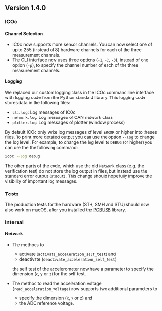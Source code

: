 ## Version 1.4.0

### ICOc

#### Channel Selection

- ICOc now supports more sensor channels. You can now select one of up to 255 (instead of 8) hardware channels for each of the three measurement channels.
- The CLI interface now uses three options (`-1`, `-2`, `-3`), instead of one option (`-p`), to specify the channel number of each of the three measurement channels.

#### Logging

We replaced our custom logging class in the ICOc command line interface with logging code from the Python standard library. This logging code stores data in the following files:

- `cli.log`: Log messages of ICOc
- `network.log`: Log messages of CAN network class
- `plotter.log`: Log messages of plotter (window process)

By default ICOc only write log messages of level `ERROR` or higher into theses files. To print more detailed output you can use the option `--log` to change the log level. For example, to change the log level to `DEBUG` (or higher) you can use the the following command:

```sh
icoc --log debug
```

The other parts of the code, which use the old `Network` class (e.g. the verification test) do not store the log output in files, but instead use the standard error output (`stdout`). This change should hopefully improve the visibility of important log messages.

### Tests

The production tests for the hardware (STH, SMH and STU) should now also work on macOS, after you installed the [PCBUSB](https://github.com/mac-can/PCBUSB-Library) library.

### Internal

#### Network

- The methods to

  - activate (`activate_acceleration_self_test`) and
  - deactivate (`deactivate_acceleration_self_test`)

  the self test of the accelerometer now have a parameter to specify the dimension (`x`, `y` or `z`) for the self test.

- The method to read the acceleration voltage (`read_acceleration_voltage`) now supports two additional parameters to

  - specify the dimension (`x`, `y` or `z`) and
  - the ADC reference voltage.
